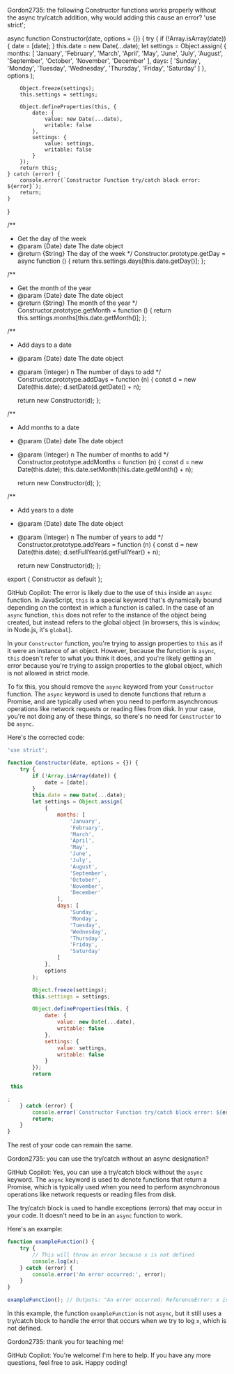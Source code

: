 Gordon2735: the following Constructor functions works properly without the async try/catch addition, why would adding this  cause an error? 'use strict';

async function Constructor(date, options = {}) {
	try {
		if (!Array.isArray(date)) {
			date = [date];
		}
		this.date = new Date(...date);
		let settings = Object.assign(
			{
				months: [
					'January',
					'February',
					'March',
					'April',
					'May',
					'June',
					'July',
					'August',
					'September',
					'October',
					'November',
					'December'
				],
				days: [
					'Sunday',
					'Monday',
					'Tuesday',
					'Wednesday',
					'Thursday',
					'Friday',
					'Saturday'
				]
			},
			options
		);

		Object.freeze(settings);
		this.settings = settings;

		Object.defineProperties(this, {
			date: {
				value: new Date(...date),
				writable: false
			},
			settings: {
				value: settings,
				writable: false
			}
		});
		return this;
	} catch (error) {
		console.error(`Constructor Function try/catch block error: ${error}`);
		return;
	}
}

/**
 * Get the day of the week
 * @param  {Date}   date  The date object
 * @return {String}       The day of the week
 */
Constructor.prototype.getDay = async function () {
	return this.settings.days[this.date.getDay()];
};

/**
 * Get the month of the year
 * @param  {Date}   date  The date object
 * @return {String}       The month of the year
 */
Constructor.prototype.getMonth = function () {
	return this.settings.months[this.date.getMonth()];
};

/**
 * Add days to a date
 * @param {Date}    date The date object
 * @param {Integer} n    The number of days to add
 */
Constructor.prototype.addDays = function (n) {
	const d = new Date(this.date);
	d.setDate(d.getDate() + n);

	return new Constructor(d);
};

/**
 * Add months to a date
 * @param {Date}    date The date object
 * @param {Integer} n    The number of months to add
 */
Constructor.prototype.addMonths = function (n) {
	const d = new Date(this.date);
	this.date.setMonth(this.date.getMonth() + n);

	return new Constructor(d);
};

/**
 * Add years to a date
 * @param {Date}    date The date object
 * @param {Integer} n    The number of years to add
 */
Constructor.prototype.addYears = function (n) {
	const d = new Date(this.date);
	d.setFullYear(d.getFullYear() + n);

	return new Constructor(d);
};

export { Constructor as default };

GitHub Copilot: The error is likely due to the use of `this` inside an `async` function. In JavaScript, `this` is a special keyword that's dynamically bound depending on the context in which a function is called. In the case of an `async` function, `this` does not refer to the instance of the object being created, but instead refers to the global object (in browsers, this is `window`; in Node.js, it's `global`).

In your `Constructor` function, you're trying to assign properties to `this` as if it were an instance of an object. However, because the function is `async`, `this` doesn't refer to what you think it does, and you're likely getting an error because you're trying to assign properties to the global object, which is not allowed in strict mode.

To fix this, you should remove the `async` keyword from your `Constructor` function. The `async` keyword is used to denote functions that return a Promise, and are typically used when you need to perform asynchronous operations like network requests or reading files from disk. In your case, you're not doing any of these things, so there's no need for `Constructor` to be `async`.

Here's the corrected code:

```javascript
'use strict';

function Constructor(date, options = {}) {
	try {
		if (!Array.isArray(date)) {
			date = [date];
		}
		this.date = new Date(...date);
		let settings = Object.assign(
			{
				months: [
					'January',
					'February',
					'March',
					'April',
					'May',
					'June',
					'July',
					'August',
					'September',
					'October',
					'November',
					'December'
				],
				days: [
					'Sunday',
					'Monday',
					'Tuesday',
					'Wednesday',
					'Thursday',
					'Friday',
					'Saturday'
				]
			},
			options
		);

		Object.freeze(settings);
		this.settings = settings;

		Object.defineProperties(this, {
			date: {
				value: new Date(...date),
				writable: false
			},
			settings: {
				value: settings,
				writable: false
			}
		});
		return

 this

;
	} catch (error) {
		console.error(`Constructor Function try/catch block error: ${error}`);
		return;
	}
}
```

The rest of your code can remain the same.

Gordon2735: you can use the try/catch without an async designation?

GitHub Copilot: Yes, you can use a try/catch block without the `async` keyword. The `async` keyword is used to denote functions that return a Promise, which is typically used when you need to perform asynchronous operations like network requests or reading files from disk. 

The try/catch block is used to handle exceptions (errors) that may occur in your code. It doesn't need to be in an `async` function to work. 

Here's an example:

```javascript
function exampleFunction() {
    try {
        // This will throw an error because x is not defined
        console.log(x);
    } catch (error) {
        console.error('An error occurred:', error);
    }
}

exampleFunction(); // Outputs: "An error occurred: ReferenceError: x is not defined"
```

In this example, the function `exampleFunction` is not `async`, but it still uses a try/catch block to handle the error that occurs when we try to log `x`, which is not defined.

Gordon2735: thank you for teaching me!

GitHub Copilot: You're welcome! I'm here to help. If you have any more questions, feel free to ask. Happy coding!